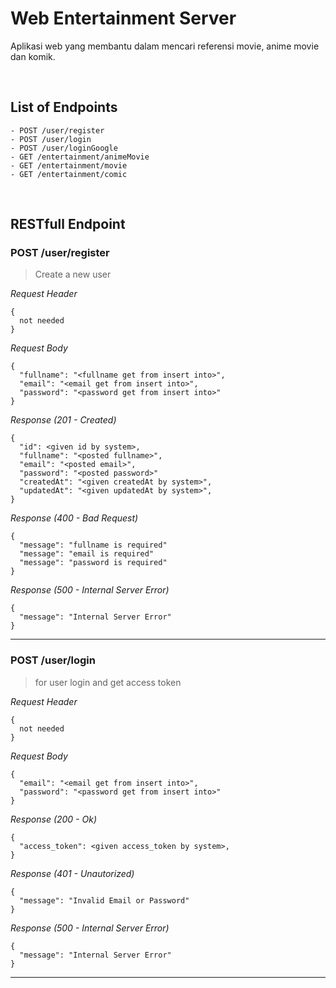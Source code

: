# Web Entertainment Server

Aplikasi web yang membantu dalam mencari referensi movie, anime movie dan komik.

&nbsp;

## List of Endpoints
```
- POST /user/register
- POST /user/login
- POST /user/loginGoogle
- GET /entertainment/animeMovie
- GET /entertainment/movie
- GET /entertainment/comic
```

&nbsp;

## RESTfull Endpoint

### POST /user/register
> Create a new user

_Request Header_
```
{
  not needed
}
```

_Request Body_
```
{
  "fullname": "<fullname get from insert into>",
  "email": "<email get from insert into>",
  "password": "<password get from insert into>"
}
```

_Response (201 - Created)_
```
{
  "id": <given id by system>,
  "fullname": "<posted fullname>",
  "email": "<posted email>",
  "password": "<posted password>"
  "createdAt": "<given createdAt by system>",
  "updatedAt": "<given updatedAt by system>",
}
```

_Response (400 - Bad Request)_
```
{
  "message": "fullname is required"
  "message": "email is required"
  "message": "password is required"
}
```

_Response (500 - Internal Server Error)_
```
{
  "message": "Internal Server Error"
}
```
---

### POST /user/login
> for user login and get access token

_Request Header_
```
{
  not needed
}
```

_Request Body_
```
{
  "email": "<email get from insert into>",
  "password": "<password get from insert into>"
}
```

_Response (200 - Ok)_
```
{
  "access_token": <given access_token by system>,
}
```

_Response (401 - Unautorized)_
```
{
  "message": "Invalid Email or Password"
}
```

_Response (500 - Internal Server Error)_
```
{
  "message": "Internal Server Error"
}
```
---